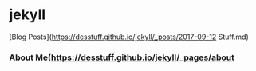 # jekyll
[Blog Posts](https://desstuff.github.io/jekyll/_posts/2017-09-12 Stuff.md)

### About Me(https://desstuff.github.io/jekyll/_pages/about
